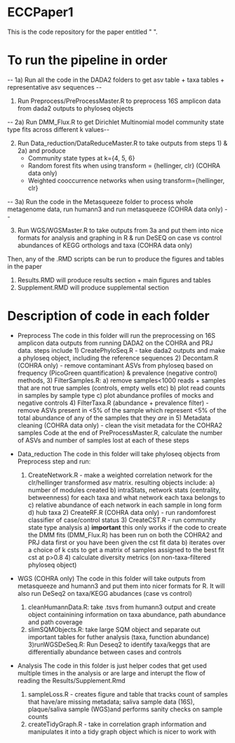 # ECCPaper1
This is the code repository for the paper entitled " ". 

# To run the pipeline in order

-- 1a) Run all the code in the DADA2 folders to get asv table + taxa tables + representative asv sequences --

1) Run Preprocess/PreProcessMaster.R to preprocess 16S amplicon data from dada2 outputs to phyloseq objects

-- 2a) Run DMM_Flux.R to get Dirichlet Multinomial model community state type fits across different k values--

2) Run Data_reduction/DataReduceMaster.R to take outputs from steps 1) & 2a) and produce 
     - Community state types at k={4, 5, 6}
     - Random forest fits when using transform = {hellinger, clr}   (COHRA data only) 
     - Weighted cooccurrence networks when using transform={hellinger, clr}
  
-- 3a) Run the code in the Metasqueeze folder to process whole metagenome data, run humann3 and run metasqueeze (COHRA data only) -- 

3) Run WGS/WGSMaster.R to take outputs from 3a and put them into nice formats for analysis and graphing in R & 
    run DeSEQ on case vs control abundances of KEGG orthologs and taxa (COHRA data only) 

Then, any of the .RMD scripts can be run to produce the figures and tables in the paper
1) Results.RMD will produce results section + main figures and tables 
2) Supplement.RMD will produce supplemental section

# Description of code in each folder 

- Preprocess 
The code in this folder will run the preprocessing on 16S amplicon data outputs from running DADA2 on the COHRA and PRJ data. 
  steps include 
      1) CreatePhyloSeq.R - take dada2 outputs and make a phyloseq object, including the reference sequences
      2) Decontam.R (COHRA only) - remove contaminant ASVs from phyloseq based on frequency (PicoGreen quantification) & prevalence (negative control) methods, 
      3) FilterSamples.R: 
          a) remove samples<1000 reads + samples that are not true samples (controls, empty wells etc)
          b) plot read counts in samples by sample type
          c) plot abundance profiles of mocks and negative controls
      4) FilterTaxa.R (abundance + prevalence filter) - remove ASVs present in <5% of the sample which represent <5% of the total abundance of any of the samples that they *are* in 
      5) Metadata cleaning (COHRA data only) - clean the visit metadata for the COHRA2 samples
 Code at the end of PreProcessMaster.R, calculate the number of ASVs and number of samples lost at each of these steps
      
- Data_reduction
The code in this folder will take phyloseq objects from Preprocess step and run:
     1) CreateNetwork.R - make a weighted correlation network for the clr/hellinger transformed asv matrix.  resulting objects include:
          a) number of modules created
          b) intraStats, network stats (centrality, betweenness) for each taxa and what network each taxa belongs to
          c) relative abundance of each network in each sample in long form 
          d) hub taxa 
      2) CreateRF.R (COHRA data only) - run randomforest classifier of case/control status
      3) CreateCST.R - run community state type analysis
          a) **important** this only works if the code to create the DMM fits (DMM_Flux.R) has been run on both the COHRA2 and PRJ data first or you have been given the cst fit data
          b) iterates over a choice of k csts to get a matrix of samples assigned to the best fit cst at p>0.8
      4) calculate diversity metrics (on non-taxa-filtered phyloseq object)
      
 - WGS (COHRA only) 
 The code in this folder will take outputs from metasqueeze and humann3 and put them into nicer formats for R. 
 It will also run DeSeq2 on taxa/KEGG abudances (case vs control) 
     1) cleanHumannData.R: take .tsvs from humann3 output and create object containining information on taxa abundance, path abundance and path coverage
     2) slimSQMObjects.R: take large SQM object and separate out important tables for futher analysis (taxa, function abundance) 
     3)runWGSDeSeq.R: Run Deseq2 to identify taxa/keggs that are differentially abundance between cases and controls 
     
 - Analysis 
  The code in this folder is just helper codes that get used multiple times in the analysis or are large and interupt the flow of reading the Results/Supplement.Rmd
     1) sampleLoss.R - creates figure and table that tracks count of samples that have/are missing metadata; saliva sample data (16S), plaque/saliva sample (WGS)and performs sanity checks on sample counts
     2) createTidyGraph.R - take in correlation graph information and manipulates it into a tidy graph object which is nicer to work with 
